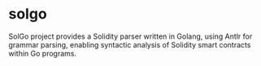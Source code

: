 # solgo
SolGo project provides a Solidity parser written in Golang, using Antlr for grammar parsing, enabling syntactic analysis of Solidity smart contracts within Go programs.
